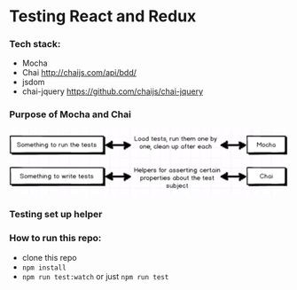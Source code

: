 # Testing React and Redux

### Tech stack:
- Mocha
- Chai http://chaijs.com/api/bdd/
- jsdom
- chai-jquery https://github.com/chaijs/chai-jquery

### Purpose of Mocha and Chai

![mocha-vs-chai](img-readme/mocha-vs-chai.png)

### Testing set up helper



### How to run this repo:
- clone this repo
- ```npm install```
- ```npm run test:watch``` or just ```npm run test```
